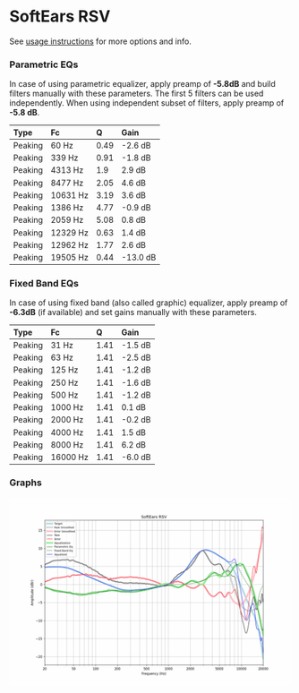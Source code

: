 # SoftEars RSV
See [usage instructions](https://github.com/jaakkopasanen/AutoEq#usage) for more options and info.

### Parametric EQs
In case of using parametric equalizer, apply preamp of **-5.8dB** and build filters manually
with these parameters. The first 5 filters can be used independently.
When using independent subset of filters, apply preamp of **-5.8 dB**.

| Type    | Fc       |    Q | Gain     |
|:--------|:---------|:-----|:---------|
| Peaking | 60 Hz    | 0.49 | -2.6 dB  |
| Peaking | 339 Hz   | 0.91 | -1.8 dB  |
| Peaking | 4313 Hz  | 1.9  | 2.9 dB   |
| Peaking | 8477 Hz  | 2.05 | 4.6 dB   |
| Peaking | 10631 Hz | 3.19 | 3.6 dB   |
| Peaking | 1386 Hz  | 4.77 | -0.9 dB  |
| Peaking | 2059 Hz  | 5.08 | 0.8 dB   |
| Peaking | 12329 Hz | 0.63 | 1.4 dB   |
| Peaking | 12962 Hz | 1.77 | 2.6 dB   |
| Peaking | 19505 Hz | 0.44 | -13.0 dB |

### Fixed Band EQs
In case of using fixed band (also called graphic) equalizer, apply preamp of **-6.3dB**
(if available) and set gains manually with these parameters.

| Type    | Fc       |    Q | Gain    |
|:--------|:---------|:-----|:--------|
| Peaking | 31 Hz    | 1.41 | -1.5 dB |
| Peaking | 63 Hz    | 1.41 | -2.5 dB |
| Peaking | 125 Hz   | 1.41 | -1.2 dB |
| Peaking | 250 Hz   | 1.41 | -1.6 dB |
| Peaking | 500 Hz   | 1.41 | -1.2 dB |
| Peaking | 1000 Hz  | 1.41 | 0.1 dB  |
| Peaking | 2000 Hz  | 1.41 | -0.2 dB |
| Peaking | 4000 Hz  | 1.41 | 1.5 dB  |
| Peaking | 8000 Hz  | 1.41 | 6.2 dB  |
| Peaking | 16000 Hz | 1.41 | -6.0 dB |

### Graphs
![](./SoftEars%20RSV.png)